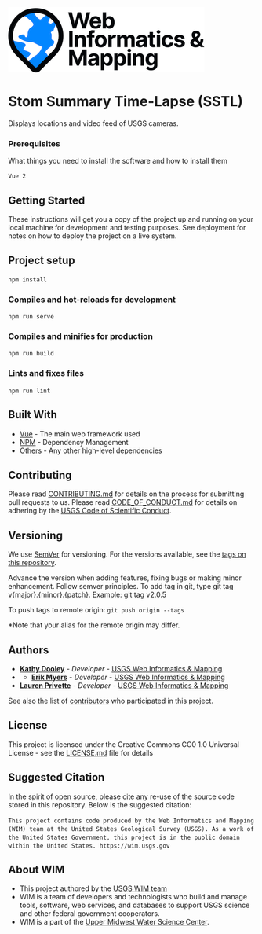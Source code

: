 ![WiM](wim.png)

# Stom Summary Time-Lapse (SSTL)

Displays locations and video feed of USGS cameras.

### Prerequisites

What things you need to install the software and how to install them

```
Vue 2
```

## Getting Started

These instructions will get you a copy of the project up and running on your local machine for development and testing purposes. See deployment for notes on how to deploy the project on a live system.

## Project setup

```
npm install
```

### Compiles and hot-reloads for development

```
npm run serve
```

### Compiles and minifies for production

```
npm run build
```

### Lints and fixes files

```
npm run lint
```

## Built With

- [Vue](https://vuejs.org/) - The main web framework used
- [NPM](https://www.npmjs.com/) - Dependency Management
- [Others](https://www.npmjs.com/) - Any other high-level dependencies

## Contributing

Please read [CONTRIBUTING.md](CONTRIBUTING.md) for details on the process for submitting pull requests to us. Please read [CODE_OF_CONDUCT.md](CODE_OF_CONDUCT.md) for details on adhering by the [USGS Code of Scientific Conduct](https://www2.usgs.gov/fsp/fsp_code_of_scientific_conduct.asp).

## Versioning

We use [SemVer](http://semver.org/) for versioning. For the versions available, see the [tags on this repository](../../tags).

Advance the version when adding features, fixing bugs or making minor enhancement. Follow semver principles. To add tag in git, type git tag v{major}.{minor}.{patch}. Example: git tag v2.0.5

To push tags to remote origin: `git push origin --tags`

\*Note that your alias for the remote origin may differ.

## Authors

- **[Kathy Dooley](https://github.com/09Kathy)** - _Developer_ - [USGS Web Informatics & Mapping](https://wim.usgs.gov/)
- - **[Erik Myers](https://github.com/esmyers)** - _Developer_ - [USGS Web Informatics & Mapping](https://wim.usgs.gov/)
- **[Lauren Privette](https://github.com/lprivette)** - _Developer_ - [USGS Web Informatics & Mapping](https://wim.usgs.gov/)

See also the list of [contributors](../../graphs/contributors) who participated in this project.

## License

This project is licensed under the Creative Commons CC0 1.0 Universal License - see the [LICENSE.md](LICENSE.md) file for details

## Suggested Citation

In the spirit of open source, please cite any re-use of the source code stored in this repository. Below is the suggested citation:

`This project contains code produced by the Web Informatics and Mapping (WIM) team at the United States Geological Survey (USGS). As a work of the United States Government, this project is in the public domain within the United States. https://wim.usgs.gov`

## About WIM

- This project authored by the [USGS WIM team](https://wim.usgs.gov)
- WIM is a team of developers and technologists who build and manage tools, software, web services, and databases to support USGS science and other federal government cooperators.
- WIM is a part of the [Upper Midwest Water Science Center](https://www.usgs.gov/centers/wisconsin-water-science-center).
